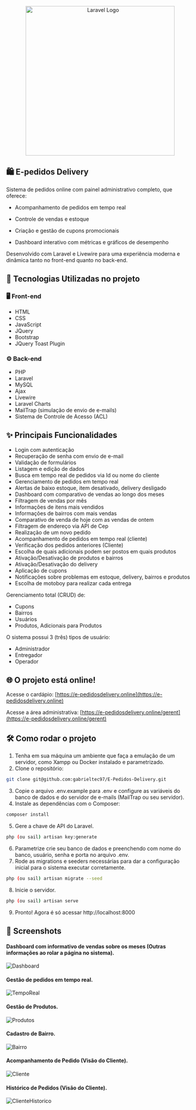<p align="center"><a href="https://laravel.com" target="_blank"><img src="https://raw.githubusercontent.com/laravel/art/master/logo-lockup/5%20SVG/2%20CMYK/1%20Full%20Color/laravel-logolockup-cmyk-red.svg" width="400" alt="Laravel Logo"></a></p>

## 🛍️ E-pedidos Delivery
Sistema de pedidos online com painel administrativo completo, que oferece:

- Acompanhamento de pedidos em tempo real

- Controle de vendas e estoque

- Criação e gestão de cupons promocionais

- Dashboard interativo com métricas e gráficos de desempenho

Desenvolvido com Laravel e Livewire para uma experiência moderna e dinâmica tanto no front-end quanto no back-end.

## 🚀 Tecnologias Utilizadas no projeto

### 🖥️ Front-end
- HTML
- CSS
- JavaScript
- JQuery
- Bootstrap
- JQuery Toast Plugin

### ⚙️ Back-end
- PHP
- Laravel
- MySQL
- Ajax
- Livewire
- Laravel Charts
- MailTrap (simulação de envio de e-mails)
- Sistema de Controle de Acesso (ACL)

## ✨ Principais Funcionalidades

- Login com autenticação
- Recuperação de senha com envio de e-mail
- Validação de formulários
- Listagem e edição de dados
- Busca em tempo real de pedidos via Id ou nome do cliente
- Gerenciamento de pedidos em tempo real
- Alertas de baixo estoque, item desativado, delivery desligado
- Dashboard com comparativo de vendas ao longo dos meses
- Filtragem de vendas por mês
- Informações de itens mais vendidos
- Informações de bairros com mais vendas
- Comparativo de venda de hoje com as vendas de ontem
- Filtragem de endereço via API de Cep
- Realização de um novo pedido
- Acompanhamento de pedidos em tempo real (cliente)
- Verificação dos pedidos anteriores (Cliente)
- Escolha de quais adicionais podem ser postos em quais produtos
- Ativação/Desativação de produtos e bairros
- Ativação/Desativação do delivery
- Aplicação de cupons
- Notificações sobre problemas em estoque, delivery, bairros e produtos
- Escolha de motoboy para realizar cada entrega

Gerenciamento total (CRUD) de:

- Cupons
- Bairros
- Usuários
- Produtos, Adicionais para Produtos

O sistema possui 3 (três) tipos de usuário:

- Administrador
- Entregador
- Operador

## 🌐 O projeto está online!

Acesse o cardápio: [https://e-pedidosdelivery.online](https://e-pedidosdelivery.online)

Acesse a área administrativa: [https://e-pedidosdelivery.online/gerent](https://e-pedidosdelivery.online/gerent)


## 🛠️ Como rodar o projeto

1. Tenha em sua máquina um ambiente que faça a emulação de um servidor, como Xampp ou Docker instalado e parametrizado.
2. Clone o repositório:
```bash
git clone git@github.com:gabrieltec97/E-Pedidos-Delivery.git
```
3. Copie o arquivo .env.example para .env e configure as variáveis do banco de dados e do servidor de e-mails (MailTrap ou seu servidor).
4. Instale as dependências com o Composer:
```bash
composer install
```
5. Gere a chave de API do Laravel.
```bash
php (ou sail) artisan key:generate
```
6. Parametrize crie seu banco de dados e preenchendo com nome do banco, usuário, senha e porta no arquivo .env.
7. Rode as migrations e seeders necessárias para dar a configuração inicial para o sistema executar corretamente.
```bash
php (ou sail) artisan migrate --seed
```
8. Inicie o servidor.
```bash
php (ou sail) artisan serve
```
9. Pronto! Agora é só acessar http://localhost:8000

## 📸 Screenshots

<h4>Dashboard com informativo de vendas sobre os meses (Outras informações ao rolar a página no sistema).</h4>

![Dashboard](assets/dashboard.png)

<h4>Gestão de pedidos em tempo real.</h4>

![TempoReal](assets/realtime.png)

<h4>Gestão de Produtos.</h4>

![Produtos](assets/produtos.png)

<h4>Cadastro de Bairro.</h4>

![Bairro](assets/produtos.png)

<h4>Acompanhamento de Pedido (Visão do Cliente).</h4>

![Cliente](assets/cliente-acompanhamento.png)

<h4>Histórico de Pedidos (Visão do Cliente).</h4>

![ClienteHistorico](assets/meus-pedidos.png)
